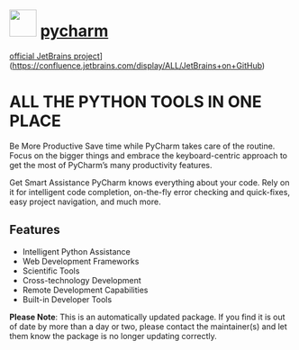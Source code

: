 ﻿# <img src="https://cdn.jsdelivr.net/gh/mkevenaar/chocolatey-packages@6a88120fa3e1af45adf8c403dd8fe5af15997ee6/icons/pycharm.png" width="48" height="48"/> [pycharm](https://chocolatey.org/packages/pycharm)

[official JetBrains project](http://jb.gg/badges/official-plastic.svg)](https://confluence.jetbrains.com/display/ALL/JetBrains+on+GitHub)
# ALL THE PYTHON TOOLS IN ONE PLACE
Be More Productive
Save time while PyCharm takes care of the routine. Focus on the bigger things and embrace the keyboard-centric approach to get the most of PyCharm’s many productivity features.

Get Smart Assistance
PyCharm knows everything about your code. Rely on it for intelligent code completion, on-the-fly error checking and quick-fixes, easy project navigation, and much more.

## Features
* Intelligent Python Assistance
* Web Development Frameworks
* Scientific Tools
* Cross-technology Development
* Remote Development Capabilities
* Built-in Developer Tools

**Please Note**: This is an automatically updated package. If you find it is
out of date by more than a day or two, please contact the maintainer(s) and
let them know the package is no longer updating correctly.
